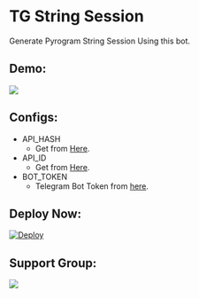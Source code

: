# TG String Session
Generate Pyrogram String Session Using this bot.

## Demo:
<a href="https://telegram.dog/sessionstringgennew_bot"><img src="https://img.shields.io/badge/Telegram-Bot-blue.svg?logo=telegram"></a>

## Configs:
- API_HASH
  - Get from [Here](https://my.telegram.org).
- API_ID
  - Get from [Here](https://my.telegram.org).
- BOT_TOKEN
  - Telegram Bot Token from [here](https://telegram.dog/BotFather).

## Deploy Now:
[![Deploy](https://www.herokucdn.com/deploy/button.svg)](https://heroku.com/deploy?template=https://github.com/ImDenuwan/String-Session-Genarator-Bot)

## Support Group:
<a href="https://telegram.dog/slbotzone"><img src="https://img.shields.io/badge/Telegram-Join%20Telegram%20Group-blue.svg?logo=telegram"></a>


